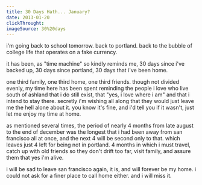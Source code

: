 ```yaml
---
title: 30 Days Hath... January?
date: 2013-01-20
clickThrought:
imageSource: 30%20days
---
```


i'm going back to school tomorrow. back to portland. back to the bubble of college life that operates on a fake currency.

it has been, as "time machine" so kindly reminds me, 30 days since i've backed up, 30 days since portland, 30 days that i've been home.

one third family, one third home, one third friends. though not divided evenly, my time here has been spent reminding the people i love who live south of ashland that i do still exist, that "yes, i love where i am" and that i intend to stay there. secretly i'm wishing all along that they would just leave me the hell alone about it. you know it's fine, and i'd tell you if it wasn't, just let me enjoy my time at home.

as mentioned several times, the period of nearly 4 months from late august to the end of december was the longest that i had been away from san francisco all at once, and the next 4 will be second only to that. which leaves just 4 left for being not in portland. 4 months in which i must travel, catch up with old friends so they don't drift too far, visit family, and assure them that yes i'm alive.

i will be sad to leave san francisco again, it is, and will forever be my home. i could not ask for a finer place to call home either. and i will miss it.